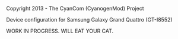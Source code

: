 Copyright 2013 - The CyanCom (CyanogenMod) Project

Device configuration for Samsung Galaxy Grand Quattro (GT-I8552)

WORK IN PROGRESS. WILL EAT YOUR CAT.
